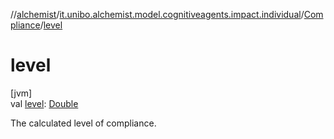 //[alchemist](../../../index.md)/[it.unibo.alchemist.model.cognitiveagents.impact.individual](../index.md)/[Compliance](index.md)/[level](level.md)

# level

[jvm]\
val [level](level.md): [Double](https://kotlinlang.org/api/latest/jvm/stdlib/kotlin/-double/index.html)

The calculated level of compliance.

